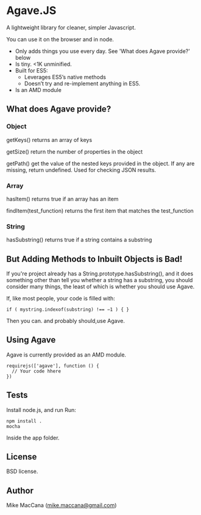 # Agave.JS

A lightweight library for cleaner, simpler Javascript.

You can use it on the browser and in node.

 - Only adds things you use every day. See 'What does Agave provide?' below
 - Is tiny. <1K unminified.
 - Built for ES5:
   - Leverages ES5’s native methods
   - Doesn’t try and re-implement anything in ES5. 
 - Is an AMD module

## What does Agave provide?

### Object

getKeys() returns an array of keys

getSize() return the number of properties in the object

getPath() get the value of the nested keys provided in the object. 
If any are missing, return undefined. Used for checking JSON results.  

### Array

hasItem() returns true if an array has an item

findItem(test_function) returns the first item that matches the test_function

### String

hasSubstring() returns true if a string contains a substring

## But Adding Methods to Inbuilt Objects is Bad!

If you're project already has a String.prototype.hasSubstring(), and it does something other than tell you whether a string has a substring, you should consider many things, the least of which is whether you should use Agave.

If, like most people, your code is filled with: 

    if ( mystring.indexof(substring) !== −1 ) { }

Then you can. and probably should,use Agave.

## Using Agave

Agave is currently provided as an AMD module. 

    requirejs(['agave'], function () {  
      // Your code hhere
    })

## Tests

Install node.js, and run
Run:

    npm install .
    mocha

Inside the app folder.

## License

BSD license.

## Author

Mike MacCana (mike.maccana@gmail.com)